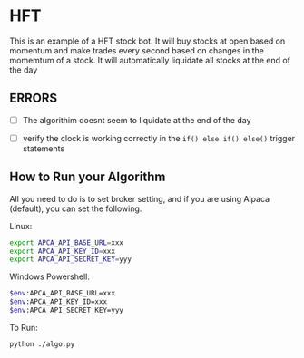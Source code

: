 # HFT
This is an example of a HFT stock bot.
It will buy stocks at open based on momentum and make trades every second based on changes in the momemtum of a stock.
It will automatically liquidate all stocks at the end of the day

## ERRORS
- [ ] The algorithim doesnt seem to liquidate at the end of the day
- [ ] verify the clock is working correctly in the ```if() else if() else()``` trigger statements


## How to Run your Algorithm
All you need to do is to set broker setting, and if you are
using Alpaca (default), you can set the following.

Linux:
```sh
export APCA_API_BASE_URL=xxx
export APCA_API_KEY_ID=xxx
export APCA_API_SECRET_KEY=yyy
```
Windows Powershell:
```sh
$env:APCA_API_BASE_URL=xxx
$env:APCA_API_KEY_ID=xxx
$env:APCA_API_SECRET_KEY=yyy
```
To Run:
```sh
python ./algo.py
```



